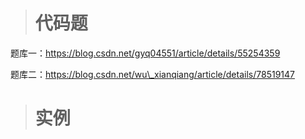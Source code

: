 > # 代码题

题库一：https://blog.csdn.net/gyq04551/article/details/55254359

题库二：https://blog.csdn.net/wu\_xianqiang/article/details/78519147



> # 实例



